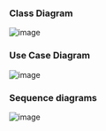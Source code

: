 ### Class Diagram

![image](https://user-images.githubusercontent.com/83855603/236265668-56aa4213-e820-4151-aca5-12ef54cbd288.png)

### Use Case Diagram

![image](https://github.com/SwatiAF/OMD-LAB/assets/83855603/8a86fa33-8aca-443f-8184-b66303d1c082)

### Sequence diagrams 

![image](https://github.com/SwatiAF/OMD-LAB/assets/83855603/d81ccd10-cafd-4859-adc1-9872fb81db37)
